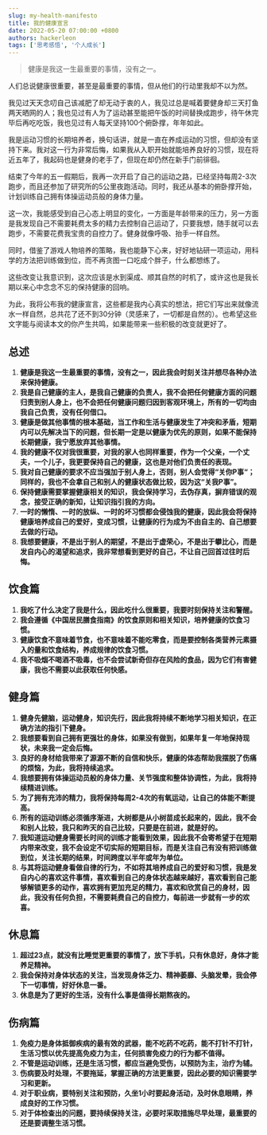 ```yaml
---
slug: my-health-manifesto
title: 我的健康宣言
date: 2022-05-20 07:00:00 +0800
authors: hackerleon
tags: ['思考感悟', '个人成长']
---
```


 > 健康是我这一生最重要的事情，没有之一。

<!--truncate-->

人们总说健康很重要，甚至是最重要的事情，但从他们的行动里我却不以为然。

我见过天天念叨自己该减肥了却无动于衷的人，我见过总是喊着要健身却三天打鱼两天晒网的人；我也见过有人为了运动甚至能把午饭的时间替换成跑步，待午休完毕后再吃吃饭，我也见过有人每天坚持100个俯卧撑，年年如此。

我是运动习惯的长期培养者，换句话讲，就是一直在养成运动的习惯，但却没有坚持下来。我对这一行为非常后悔，如果我从入职开始就能培养良好的习惯，现在将近五年了，我起码也是健身的老手了，但现在却仍然在新手门前徘徊。

结束了今年的五一假期后，我再一次开启了自己的运动之路，已经坚持每周2-3次跑步，而且还参加了研究所的5公里夜跑活动。同时，我还从基本的俯卧撑开始，计划训练自己拥有体操运动员般的身体力量。

这一次，我能感受到自己心态上明显的变化，一方面是年龄带来的压力，另一方面是我发现自己不需要耗费太多的精力去控制自己运动了，只要我想，随手就可以去跑步，不需要花费我宝贵的自控力了。健身就像呼吸、抬手一样自然。

同时，借鉴了游戏人物培养的策略，我也能静下心来，好好地钻研一项运动，用科学的方法把训练做到位，而不再贪图一口吃成个胖子，什么都想练了。

这些改变让我意识到，这次应该是水到渠成、顺其自然的时机了，或许这也是我长期以来心中念念不忘的保持健康的回响。

为此，我将公布我的健康宣言，这些都是我内心真实的想法，把它们写出来就像流水一样自然，总共花了还不到30分钟（灵感来了，一切都是自然的）。也希望这些文字能与阅读本文的你产生共鸣，如果能带来一些积极的改变就更好了。

## 总述

1. **健康是我这一生最重要的事情，没有之一，因此我会时刻关注并想尽各种办法来保持健康。**
2. **我是自己健康的主人，是我自己健康的负责人，我不会把任何健康方面的问题归责到别人身上，也不会把任何健康问题归因到客观环境上，所有的一切均由我自己负责，没有任何借口。**
3. **健康是做其他事情的根本基础，当工作和生活与健康发生了冲突和矛盾，短期内可以先解决当下的问题，但长期一定是以健康为优先的原则，如果不能保持长期健康，我宁愿放弃其他事情。**
4. **我的健康不仅对我很重要，对我的家人也同样重要，作为一个父亲，一个丈夫，一个儿子，我更要保持自己的健康，这也是对他们负责任的表现。**
5. **我对自己健康的要求不应当强加于别人身上，否则，别人会觉得“关你P事“；同样的，我也不会拿自己和别人的健康状态做比较，因为这“关我P事”。**
6. **保持健康需要掌握健康相关的知识，我会保持学习，去伪存真，摒弃错误的观念，接受正确的新知，让知识指引我的方向。**
7. **一时的懒惰、一时的放纵、一时的坏习惯都会侵蚀我的健康，因此我会将保持健康培养成自己的爱好，变成习惯，让健康的行为成为不由自主的、自己想要去做的行动。**
8. **我想要健康，不是出于别人的期望，不是出于虚荣心，不是出于攀比心，而是发自内心的渴望和追求，我非常想看到更好的自己，不让自己回首过往时后悔。**

## 饮食篇

1. **我吃了什么决定了我是什么，因此吃什么很重要，我要时刻保持关注和警醒。**
2. **我会遵循《中国居民膳食指南》的饮食原则和相关知识，培养健康的饮食习惯。**
3. **健康饮食不意味着节食，也不意味着不能吃零食，而是要控制各类营养元素摄入的量和饮食结构，养成规律的饮食习惯。**
4. **我不吸烟不喝酒不吸毒，也不会尝试新奇但存在风险的食品，因为它们有害健康，我也不需要以此获取任何快感。**

## 健身篇

1. **健身先健脑，运动健身，知识先行，因此我将持续不断地学习相关知识，在正确方法的指引下健身。**
2. **我想要看到自己拥有更强壮的身体，如果没有做到，如果年复一年地保持现状，未来我一定会后悔。**
6. **良好的身材给我带来了源源不断的自信和快乐，健康的体态帮助我摆脱了伤痛的烦恼，为此，我将持续追求。**
7. **我想要拥有体操运动员般的身体力量、关节强度和整体协调性，为此，我将持续精进训练。**
8. **为了拥有充沛的精力，我将保持每周2-4次的有氧运动，让自己的体能不断提高。**
9. **所有的运动训练必须循序渐进，大树都是从小树苗成长起来的，因此，我不会和别人比较，我只和昨天的自己比较，只要是在前进，就是好的。**
10. **我知道运动健身需要长时间的训练才能看到效果，因此我不会寄希望于在短期内带来改变，我不会设定不切实际的短期目标，而是关注自己有没有把训练做到位，关注长期的结果，时间跨度以半年或年为单位。**
11. **与其将运动健身看做自律的行为，不如将其培养成自己的爱好和习惯，我是发自内心的喜欢这件事情，喜欢看到自己的身体状态越来越好，喜欢看到自己能够解锁更多的动作，喜欢拥有更加充足的精力，喜欢和欣赏自己的身材，因此，我没有任何负担，不需要耗费自己的自控力，每前进一步就有一步的欢喜。**

## 休息篇

1. **超过23点，就没有比睡觉更重要的事情了，放下手机，只有休息好，身体才能养足精神。**
2. **我会保持对身体状态的关注，当发现身体乏力、精神萎靡、头脑发晕，我会停下一切事情，好好休息一番。**
3. **休息是为了更好的生活，没有什么事是值得长期熬夜的。**

## 伤病篇

1. **免疫力是身体抵御疾病的最有效的武器，能不吃药不吃药，能不打针不打针，生活习惯以优先提高免疫力为主，任何损害免疫力的行为都不值得。**
2. **不管是运动训练，还是生活习惯，都应当避免受伤，以预防为主，治疗为辅。**
4. **伤病要及时处理，不要拖延，掌握正确的方法更重要，因此必要的知识需要学习和更新。**
5. **对于职业病，要特别关注和预防，久坐1小时要起身活动，及时休息眼睛，养成良好的工作习惯。**
6. **对于体检查出的问题，要持续保持关注，必要时采取措施尽早处理，最重要的还是要调整生活习惯。**

